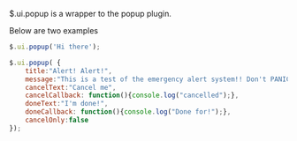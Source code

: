 $.ui.popup is a wrapper to the popup plugin.

Below are two examples

```js
$.ui.popup('Hi there');

$.ui.popup( {
    title:"Alert! Alert!",
    message:"This is a test of the emergency alert system!! Don't PANIC!",
    cancelText:"Cancel me",
    cancelCallback: function(){console.log("cancelled");},
    doneText:"I'm done!",
    doneCallback: function(){console.log("Done for!");},
    cancelOnly:false
});
```